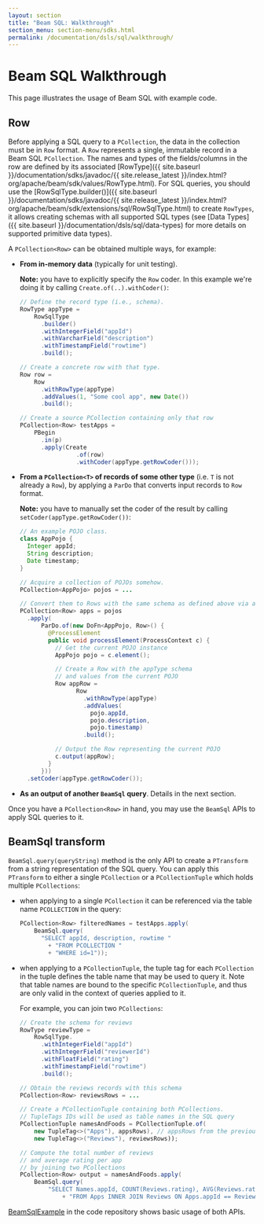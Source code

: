 ```yaml
---
layout: section
title: "Beam SQL: Walkthrough"
section_menu: section-menu/sdks.html
permalink: /documentation/dsls/sql/walkthrough/
---
```


# Beam SQL Walkthrough

This page illustrates the usage of Beam SQL with example code.

## Row

Before applying a SQL query to a `PCollection`, the data in the collection must
be in `Row` format. A `Row` represents a single, immutable record in a Beam SQL
`PCollection`. The names and types of the fields/columns in the row are defined
by its associated [RowType]({{ site.baseurl }}/documentation/sdks/javadoc/{{
site.release_latest }}/index.html?org/apache/beam/sdk/values/RowType.html).
For SQL queries, you should use the [RowSqlType.builder()]({{ site.baseurl
}}/documentation/sdks/javadoc/{{ site.release_latest
}}/index.html?org/apache/beam/sdk/extensions/sql/RowSqlType.html) to create
`RowTypes`, it allows creating schemas with all supported SQL types (see [Data
Types]({{ site.baseurl }}/documentation/dsls/sql/data-types) for more details on supported primitive data types).


A `PCollection<Row>` can be obtained multiple ways, for example:

  - **From in-memory data** (typically for unit testing).

    **Note:** you have to explicitly specify the `Row` coder. In this example we're doing it by calling `Create.of(..).withCoder()`:

    ```java
    // Define the record type (i.e., schema).
    RowType appType = 
        RowSqlType
          .builder()
          .withIntegerField("appId")
          .withVarcharField("description")
          .withTimestampField("rowtime")
          .build();

    // Create a concrete row with that type.
    Row row = 
        Row
          .withRowType(appType)
          .addValues(1, "Some cool app", new Date())
          .build();

    // Create a source PCollection containing only that row
    PCollection<Row> testApps = 
        PBegin
          .in(p)
          .apply(Create
                    .of(row)
                    .withCoder(appType.getRowCoder()));
    ```
  - **From a `PCollection<T>` of records of some other type**  (i.e.  `T` is not already a `Row`), by applying a `ParDo` that converts input records to `Row` format.

    **Note:** you have to manually set the coder of the result by calling `setCoder(appType.getRowCoder())`:
    ```java
    // An example POJO class.
    class AppPojo {
      Integer appId;
      String description;
      Date timestamp;
    }

    // Acquire a collection of POJOs somehow.
    PCollection<AppPojo> pojos = ...

    // Convert them to Rows with the same schema as defined above via a DoFn.
    PCollection<Row> apps = pojos
      .apply(
          ParDo.of(new DoFn<AppPojo, Row>() {
            @ProcessElement
            public void processElement(ProcessContext c) {
              // Get the current POJO instance
              AppPojo pojo = c.element();

              // Create a Row with the appType schema 
              // and values from the current POJO
              Row appRow = 
                    Row
                      .withRowType(appType)
                      .addValues(
                        pojo.appId, 
                        pojo.description, 
                        pojo.timestamp)
                      .build();

              // Output the Row representing the current POJO
              c.output(appRow);
            }
          }))
      .setCoder(appType.getRowCoder());
    ```

  - **As an output of another `BeamSql` query**. Details in the next section.

Once you have a `PCollection<Row>` in hand, you may use the `BeamSql` APIs to apply SQL queries to it.

## BeamSql transform

`BeamSql.query(queryString)` method is the only API to create a `PTransform`
from a string representation of the SQL query. You can apply this `PTransform`
to either a single `PCollection` or a `PCollectionTuple` which holds multiple
`PCollections`:

  - when applying to a single `PCollection` it can be referenced via the table name `PCOLLECTION` in the query:
    ```java
    PCollection<Row> filteredNames = testApps.apply(
        BeamSql.query(
          "SELECT appId, description, rowtime "
            + "FROM PCOLLECTION "
            + "WHERE id=1"));
    ```
  - when applying to a `PCollectionTuple`, the tuple tag for each `PCollection` in the tuple defines the table name that may be used to query it. Note that table names are bound to the specific `PCollectionTuple`, and thus are only valid in the context of queries applied to it.  

    For example, you can join two `PCollections`:  
    ```java
    // Create the schema for reviews
    RowType reviewType = 
        RowSqlType.
          .withIntegerField("appId")
          .withIntegerField("reviewerId")
          .withFloatField("rating")
          .withTimestampField("rowtime")
          .build();
    
    // Obtain the reviews records with this schema
    PCollection<Row> reviewsRows = ...

    // Create a PCollectionTuple containing both PCollections.
    // TupleTags IDs will be used as table names in the SQL query
    PCollectionTuple namesAndFoods = PCollectionTuple.of(
        new TupleTag<>("Apps"), appsRows), // appsRows from the previous example
        new TupleTag<>("Reviews"), reviewsRows));

    // Compute the total number of reviews 
    // and average rating per app 
    // by joining two PCollections
    PCollection<Row> output = namesAndFoods.apply(
        BeamSql.query(
            "SELECT Names.appId, COUNT(Reviews.rating), AVG(Reviews.rating)"
                + "FROM Apps INNER JOIN Reviews ON Apps.appId == Reviews.appId"));
    ```

[BeamSqlExample](https://github.com/apache/beam/blob/master/sdks/java/extensions/sql/src/main/java/org/apache/beam/sdk/extensions/sql/example/BeamSqlExample.java)
in the code repository shows basic usage of both APIs.


